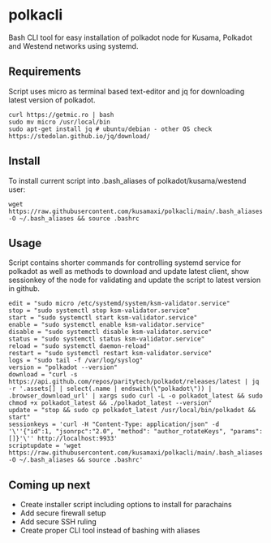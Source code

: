 # polkacli
Bash CLI tool for easy installation of polkadot node for Kusama, Polkadot and Westend networks using systemd.

## Requirements
Script uses micro as terminal based text-editor and jq for downloading latest version of polkadot.

```
curl https://getmic.ro | bash
sudo mv micro /usr/local/bin
sudo apt-get install jq # ubuntu/debian - other OS check https://stedolan.github.io/jq/download/
```
## Install
To install current script into .bash_aliases of polkadot/kusama/westend user:
```
wget https://raw.githubusercontent.com/kusamaxi/polkacli/main/.bash_aliases -O ~/.bash_aliases && source .bashrc
```

## Usage

Script contains shorter commands for controlling systemd service for polkadot as well as methods to download and update latest client, show sessionkey of the node for validating and update the script to latest version in github.
```
edit = "sudo micro /etc/systemd/system/ksm-validator.service"
stop = "sudo systemctl stop ksm-validator.service"
start = "sudo systemctl start ksm-validator.service"
enable = "sudo systemctl enable ksm-validator.service"
disable = "sudo systemctl disable ksm-validator.service"
status = "sudo systemctl status ksm-validator.service"
reload = "sudo systemctl daemon-reload"
restart = "sudo systemctl restart ksm-validator.service"
logs = "sudo tail -f /var/log/syslog"
version = "polkadot --version"
download = "curl -s https://api.github.com/repos/paritytech/polkadot/releases/latest | jq -r '.assets[] | select(.name | endswith(\"polkadot\")) | .browser_download_url' | xargs sudo curl -L -o polkadot_latest && sudo chmod +x polkadot_latest && ./polkadot_latest --version"
update = "stop && sudo cp polkadot_latest /usr/local/bin/polkadot && start"
sessionkeys = 'curl -H "Content-Type: application/json" -d '\''{"id":1, "jsonrpc":"2.0", "method": "author_rotateKeys", "params":[]}'\'' http://localhost:9933'
scriptupdate = 'wget https://raw.githubusercontent.com/kusamaxi/polkacli/main/.bash_aliases -O ~/.bash_aliases && source .bashrc'
```

## Coming up next
- Create installer script including options to install for parachains
- Add secure firewall setup
- Add secure SSH ruling
- Create proper CLI tool instead of bashing with aliases
